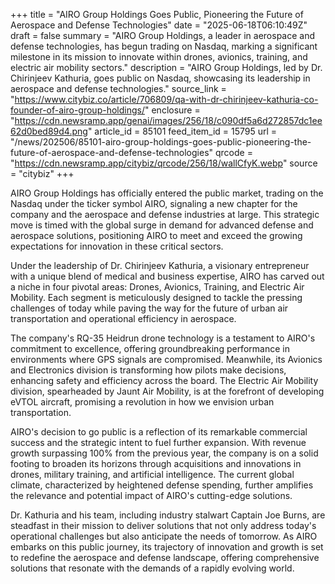 +++
title = "AIRO Group Holdings Goes Public, Pioneering the Future of Aerospace and Defense Technologies"
date = "2025-06-18T06:10:49Z"
draft = false
summary = "AIRO Group Holdings, a leader in aerospace and defense technologies, has begun trading on Nasdaq, marking a significant milestone in its mission to innovate within drones, avionics, training, and electric air mobility sectors."
description = "AIRO Group Holdings, led by Dr. Chirinjeev Kathuria, goes public on Nasdaq, showcasing its leadership in aerospace and defense technologies."
source_link = "https://www.citybiz.co/article/706809/qa-with-dr-chirinjeev-kathuria-co-founder-of-airo-group-holdings/"
enclosure = "https://cdn.newsramp.app/genai/images/256/18/c090df5a6d272857dc1ee62d0bed89d4.png"
article_id = 85101
feed_item_id = 15795
url = "/news/202506/85101-airo-group-holdings-goes-public-pioneering-the-future-of-aerospace-and-defense-technologies"
qrcode = "https://cdn.newsramp.app/citybiz/qrcode/256/18/wallCfyK.webp"
source = "citybiz"
+++

<p>AIRO Group Holdings has officially entered the public market, trading on the Nasdaq under the ticker symbol AIRO, signaling a new chapter for the company and the aerospace and defense industries at large. This strategic move is timed with the global surge in demand for advanced defense and aerospace solutions, positioning AIRO to meet and exceed the growing expectations for innovation in these critical sectors.</p><p>Under the leadership of Dr. Chirinjeev Kathuria, a visionary entrepreneur with a unique blend of medical and business expertise, AIRO has carved out a niche in four pivotal areas: Drones, Avionics, Training, and Electric Air Mobility. Each segment is meticulously designed to tackle the pressing challenges of today while paving the way for the future of urban air transportation and operational efficiency in aerospace.</p><p>The company's RQ-35 Heidrun drone technology is a testament to AIRO's commitment to excellence, offering groundbreaking performance in environments where GPS signals are compromised. Meanwhile, its Avionics and Electronics division is transforming how pilots make decisions, enhancing safety and efficiency across the board. The Electric Air Mobility division, spearheaded by Jaunt Air Mobility, is at the forefront of developing eVTOL aircraft, promising a revolution in how we envision urban transportation.</p><p>AIRO's decision to go public is a reflection of its remarkable commercial success and the strategic intent to fuel further expansion. With revenue growth surpassing 100% from the previous year, the company is on a solid footing to broaden its horizons through acquisitions and innovations in drones, military training, and artificial intelligence. The current global climate, characterized by heightened defense spending, further amplifies the relevance and potential impact of AIRO's cutting-edge solutions.</p><p>Dr. Kathuria and his team, including industry stalwart Captain Joe Burns, are steadfast in their mission to deliver solutions that not only address today's operational challenges but also anticipate the needs of tomorrow. As AIRO embarks on this public journey, its trajectory of innovation and growth is set to redefine the aerospace and defense landscape, offering comprehensive solutions that resonate with the demands of a rapidly evolving world.</p>